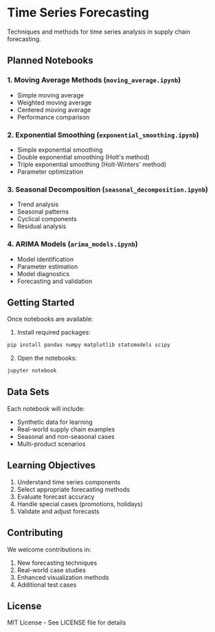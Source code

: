 # Time Series Forecasting

Techniques and methods for time series analysis in supply chain forecasting.

## Planned Notebooks

### 1. Moving Average Methods (`moving_average.ipynb`)
- Simple moving average
- Weighted moving average
- Centered moving average
- Performance comparison

### 2. Exponential Smoothing (`exponential_smoothing.ipynb`)
- Simple exponential smoothing
- Double exponential smoothing (Holt's method)
- Triple exponential smoothing (Holt-Winters' method)
- Parameter optimization

### 3. Seasonal Decomposition (`seasonal_decomposition.ipynb`)
- Trend analysis
- Seasonal patterns
- Cyclical components
- Residual analysis

### 4. ARIMA Models (`arima_models.ipynb`)
- Model identification
- Parameter estimation
- Model diagnostics
- Forecasting and validation

## Getting Started
Once notebooks are available:
1. Install required packages:
```bash
pip install pandas numpy matplotlib statsmodels scipy
```

2. Open the notebooks:
```bash
jupyter notebook
```

## Data Sets
Each notebook will include:
- Synthetic data for learning
- Real-world supply chain examples
- Seasonal and non-seasonal cases
- Multi-product scenarios

## Learning Objectives
1. Understand time series components
2. Select appropriate forecasting methods
3. Evaluate forecast accuracy
4. Handle special cases (promotions, holidays)
5. Validate and adjust forecasts

## Contributing
We welcome contributions in:
1. New forecasting techniques
2. Real-world case studies
3. Enhanced visualization methods
4. Additional test cases

## License
MIT License - See LICENSE file for details
